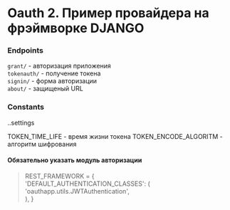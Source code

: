 # Oauth 2. Пример провайдера на фрэймворке DJANGO 

### Endpoints

```grant/``` - авторизация приложения  
```tokenauth/``` - получение токена  
```signin/``` - форма авторизации  
```about/``` - защищеный URL  

### Constants

..settings  

TOKEN_TIME_LIFE  - время жизни токена
TOKEN_ENCODE_ALGORITM - алгоритм шифрования

#### Обязательно указать модуль авторизации
>REST_FRAMEWORK = {  
>    'DEFAULT_AUTHENTICATION_CLASSES': (  
>        'oauthapp.utils.JWTAuthentication',  
>    ),
>}

